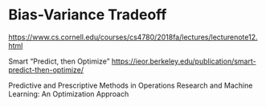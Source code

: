 # Bias-Variance Tradeoff
https://www.cs.cornell.edu/courses/cs4780/2018fa/lectures/lecturenote12.html


Smart “Predict, then Optimize”
https://ieor.berkeley.edu/publication/smart-predict-then-optimize/


Predictive and Prescriptive Methods in Operations
Research and Machine Learning: An Optimization
Approach
